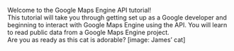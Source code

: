 Welcome to the Google Maps Engine API tutorial!  
This tutorial will take you through getting set up as a Google developer and beginning to interact with Google Maps Engine using the API. You will learn to read public data from a Google Maps Engine project.  
Are you as ready as this cat is adorable? [image: James’ cat]